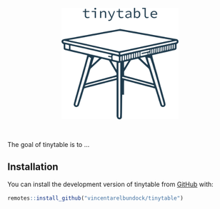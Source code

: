 
<p align="center">
<img src="man/figures/tinytable_logo.png" height = "250" class = "center">
</p>
<br>
<!-- badges: start -->
<!-- badges: end -->

The goal of tinytable is to ...

## Installation

You can install the development version of tinytable from [GitHub](https://github.com/) with:

``` r
remotes::install_github("vincentarelbundock/tinytable")
```
